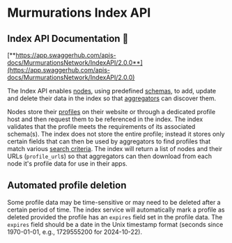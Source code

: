 # Murmurations Index API

## Index API Documentation :orange_book:

[**https://app.swaggerhub.com/apis-docs/MurmurationsNetwork/IndexAPI/2.0.0**](https://app.swaggerhub.com/apis-docs/MurmurationsNetwork/IndexAPI/2.0.0)

The Index API enables [nodes](/about/common-terms.html#node), using predefined [schemas](/about/common-terms.html#schema), to add, update and delete their data in the index so that [aggregators](/about/common-terms.html#aggregator) can discover them.

Nodes store their [profiles](/about/common-terms.html#profile) on their website or through a dedicated profile host and then request them to be referenced in the index. The index validates that the profile meets the requirements of its associated schema(s). The index does not store the entire profile; instead it stores only certain fields that can then be used by aggregators to find profiles that match various [search criteria](https://app.swaggerhub.com/apis-docs/MurmurationsNetwork/IndexAPI/2.0.0#/Aggregator%20Endpoints/get_nodes). The index will return a list of nodes and their URLs (`profile_url`s) so that aggregators can then download from each node it's profile data for use in their apps.

## Automated profile deletion

Some profile data may be time-sensitive or may need to be deleted after a certain period of time. The index service will automatically mark a profile as deleted provided the profile has an `expires` field set in the profile data. The `expires` field should be a date in the Unix timestamp format (seconds since 1970-01-01, e.g., 1729555200 for 2024-10-22).

